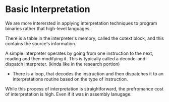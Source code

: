 # Basic Interpretation 

We are more interersted in applying interpretation techniques to program binaries rather that high-level languages. 

There is a table in the interpreter's memory, called the cotext block, and this contains the source's information. 

A simple interpreter operates by going from one instruction to the next, reading and then modifying it. This is typically called a decode-and-dispatch interpreter. (kinda like in the research portion) 

* There is a loop, that decodes the instruction and then dispatches it to an interpretations routine based on the type of instruction.

While this process of interpretation is straightforward, the prefromance cost of interpretation is high. Even if it was in assembly lanugage. 


